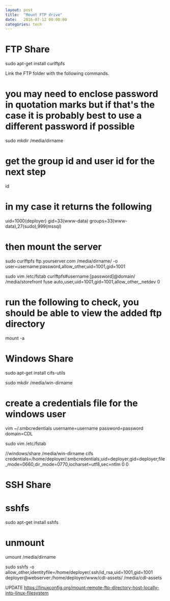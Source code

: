 ```yaml
---
layout: post
title:  "Mount FTP drive"
date:   2016-07-12 00:00:00
categories: tech
---
```



# FTP Share

sudo apt-get install curlftpfs

Link the FTP folder with the following commands.


# you may need to enclose password in quotation marks but if that's the case it is probably best to use a different password if possible
sudo mkdir /media/dirname

# get the group id and user id for the next step
id
# in my case it returns the following
uid=1000(deployer) gid=33(www-data) groups=33(www-data),27(sudo),999(mssql)

# then mount the server
sudo curlftpfs ftp.yourserver.com /media/dirname/ -o user=username:password,allow_other,uid=1001,gid=1001


sudo vim /etc/fstab
curlftpfs#username:[password]@domain/ /media/storefront fuse auto,user,uid=1001,gid=1001,allow_other,_netdev 0

# run the following to check, you should be able to view the added ftp directory
mount -a


# Windows Share

sudo apt-get install cifs-utils

sudo mkdir /media/win-dirname

# create a credentials file for the windows user
vim ~/.smbcredentials
username=username
password=password
domain=CDL

sudo vim /etc/fstab

//windows/share /media/win-dirname cifs credentials=/home/deployer/.smbcredentials,uid=deployer,gid=deployer,file_mode=0660,dir_mode=0770,iocharset=utf8,sec=ntlm 0 0



# SSH Share

sshfs
=====

sudo apt-get install sshfs




# unmount
umount /media/dirname

sudo sshfs -o allow_other,identityfile=/home/deployer/.ssh/id_rsa,uid=1001,gid=1001 deployer@webserver:/home/deployer/www/cdl-assets/ /media/cdl-assets


UPDATE
https://linuxconfig.org/mount-remote-ftp-directory-host-locally-into-linux-filesystem

